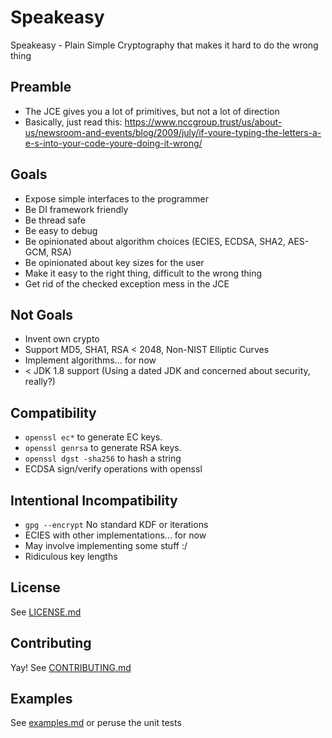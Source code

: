 # Speakeasy
Speakeasy - Plain Simple Cryptography that makes it hard to do the wrong thing

## Preamble

* The JCE gives you a lot of primitives, but not a lot of direction
* Basically, just read this: https://www.nccgroup.trust/us/about-us/newsroom-and-events/blog/2009/july/if-youre-typing-the-letters-a-e-s-into-your-code-youre-doing-it-wrong/

## Goals

* Expose simple interfaces to the programmer
* Be DI framework friendly
* Be thread safe
* Be easy to debug
* Be opinionated about algorithm choices (ECIES, ECDSA, SHA2, AES-GCM, RSA)
* Be opinionated about key sizes for the user
* Make it easy to the right thing, difficult to the wrong thing
* Get rid of the checked exception mess in the JCE

## Not Goals

* Invent own crypto
* Support MD5, SHA1, RSA < 2048, Non-NIST Elliptic Curves
* Implement algorithms... for now
* < JDK 1.8 support (Using a dated JDK and concerned about security, really?)

## Compatibility

* `openssl ec*` to generate EC keys. 
* `openssl genrsa` to generate RSA keys.
* `openssl dgst -sha256` to hash a string
* ECDSA sign/verify operations with openssl

## Intentional Incompatibility

* `gpg --encrypt` No standard KDF or iterations
* ECIES with other implementations... for now
 * May involve implementing some stuff :/
* Ridiculous key lengths

## License

See [LICENSE.md](LICENSE.md)

## Contributing

Yay! See [CONTRIBUTING.md](CONTRIBUTING.md)

## Examples

See [examples.md](examples.md) or peruse the unit tests
